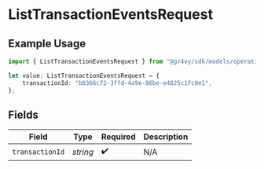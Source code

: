 # ListTransactionEventsRequest

## Example Usage

```typescript
import { ListTransactionEventsRequest } from "@gr4vy/sdk/models/operations";

let value: ListTransactionEventsRequest = {
    transactionId: "b8366c72-3ffd-4a9e-86be-e4825c1fc0e1",
};
```

## Fields

| Field              | Type               | Required           | Description        |
| ------------------ | ------------------ | ------------------ | ------------------ |
| `transactionId`    | *string*           | :heavy_check_mark: | N/A                |